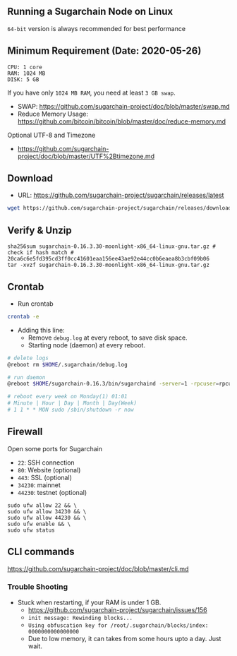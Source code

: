 Running a Sugarchain Node on Linux
----------------------------------
`64-bit` version is always recommended for best performance

## Minimum Requirement (Date: 2020-05-26)
```
CPU: 1 core
RAM: 1024 MB
DISK: 5 GB
```

If you have only `1024 MB RAM`, you need at least `3 GB swap`.
- SWAP: https://github.com/sugarchain-project/doc/blob/master/swap.md
- Reduce Memory Usage: https://github.com/bitcoin/bitcoin/blob/master/doc/reduce-memory.md

Optional UTF-8 and Timezone
- https://github.com/sugarchain-project/doc/blob/master/UTF%2Btimezone.md

## Download
- URL: https://github.com/sugarchain-project/sugarchain/releases/latest
```bash
wget https://github.com/sugarchain-project/sugarchain/releases/download/v0.16.3.30-moonlight/sugarchain-0.16.3.30-moonlight-x86_64-linux-gnu.tar.gz
```

## Verify & Unzip
```
sha256sum sugarchain-0.16.3.30-moonlight-x86_64-linux-gnu.tar.gz # check if hash match # 20ca6c6e5fd395cd3ff0cc41601eaa156ee43ae92e44cc0b6eaea8b3cbf09b06
tar -xvzf sugarchain-0.16.3.30-moonlight-x86_64-linux-gnu.tar.gz
```

## Crontab

- Run crontab
```bash
crontab -e
```

- Adding this line:
  * Remove `debug.log` at every reboot, to save disk space.
  * Starting node (daemon) at every reboot.
```bash
# delete logs
@reboot rm $HOME/.sugarchain/debug.log

# run daemon
@reboot $HOME/sugarchain-0.16.3/bin/sugarchaind -server=1 -rpcuser=rpcuser -rpcpassword=rpcpassword -daemon

# reboot every week on Monday(1) 01:01
# Minute | Hour | Day | Month | Day(Week) 
# 1 1 * * MON sudo /sbin/shutdown -r now
```

## Firewall
Open some ports for Sugarchain
  * `22`: SSH connection
  * `80`: Website (optional)
  * `443`: SSL (optional)
  * `34230`: mainnet
  * `44230`: testnet (optional)

```
sudo ufw allow 22 && \
sudo ufw allow 34230 && \
sudo ufw allow 44230 && \
sudo ufw enable && \
sudo ufw status
```

## CLI commands
https://github.com/sugarchain-project/doc/blob/master/cli.md

### Trouble Shooting
- Stuck when restarting, if your RAM is under 1 GB.
  * https://github.com/sugarchain-project/sugarchain/issues/156
  * `init message: Rewinding blocks...`
  * `Using obfuscation key for /root/.sugarchain/blocks/index: 0000000000000000`
  * Due to low memory, it can takes from some hours upto a day. Just wait.
